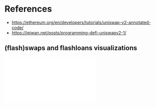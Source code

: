 # References
- https://ethereum.org/en/developers/tutorials/uniswap-v2-annotated-code/
- https://jeiwan.net/posts/programming-defi-uniswapv2-1/

## (flash)swaps and flashloans visualizations
![](./uniswapV2_swap_visualization.pdf)
